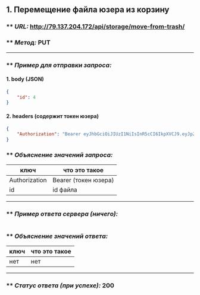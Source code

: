 ## 1. Перемещение файла юзера из корзину

### ** _URL:_ http://79.137.204.172/api/storage/move-from-trash/

### ** _Метод:_ PUT

<hr>

### ** _Пример для отправки запроса:_

#### 1. body (JSON)

```json
{
    "id": 4
}
```

#### 2. headers (содержит токен юзера)

```json
{
    "Authorization": "Bearer eyJhbGciOiJIUzI1NiIsInR5cCI6IkpXVCJ9.eyJpZCI6NSwiZXhwIjoxNzA2MjE5MjMyfQ.yMy6RiCFvhitLZ0IavmQS4P_O1-ksLQgaA8JsB3LLl0"
}
```

### ** _Объяснение значений запроса:_

| ключ          | что это такое        |
|---------------|----------------------|
| Authorization | Bearer (токен юзера) |
| id            | id файла             |

<hr>

### ** _Пример ответа сервера (ничего):_

```json
```

### ** _Объяснение значений ответа:_

| ключ | что это такое |
|------|---------------|
| нет  | нет           |

<hr>

### ** _Статус ответа (при успехе):_ 200
